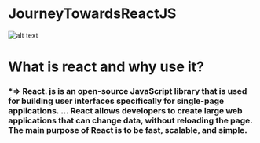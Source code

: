 # JourneyTowardsReactJS

![alt text](https://www.andreasreiterer.at/wp-content/uploads/2017/11/react-logo-825x510.jpg)

# What is react and why use it?
### *=> React. js is an open-source JavaScript library that is used for building user interfaces specifically for single-page applications. ... React allows developers to create large web applications that can change data, without reloading the page. The main purpose of React is to be fast, scalable, and simple.

